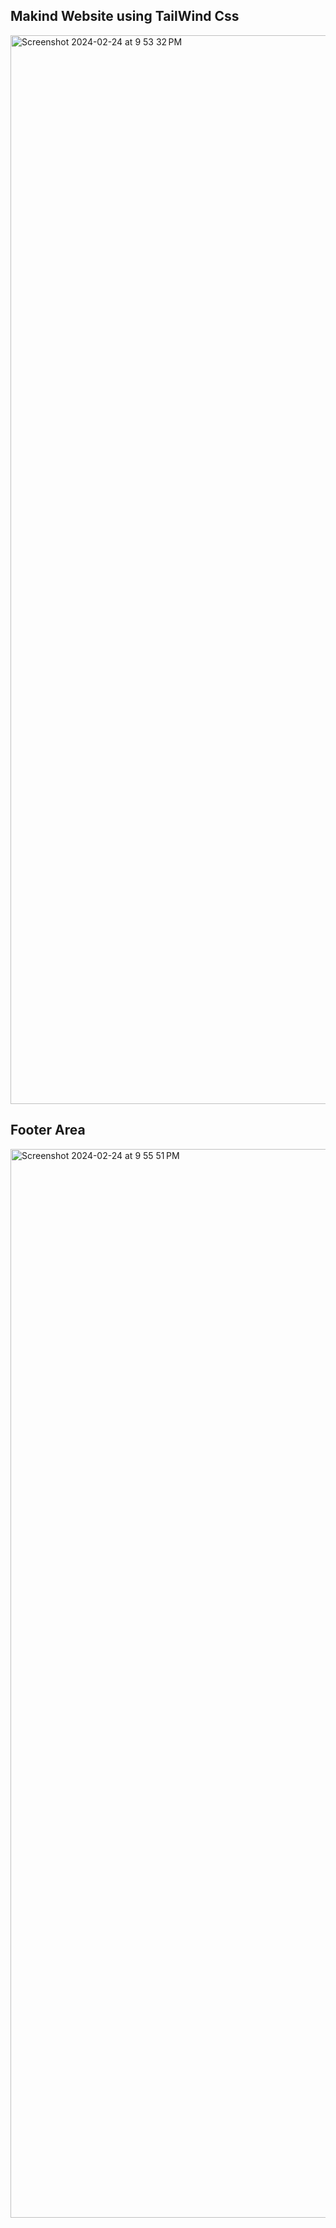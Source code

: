 ## Makind Website using TailWind Css

<img width="1710" alt="Screenshot 2024-02-24 at 9 53 32 PM" src="https://github.com/Ravichandra89/React-Series/assets/134200599/3ee29930-ac68-46ec-b162-5400e11612a3">

## Footer Area

<img width="1710" alt="Screenshot 2024-02-24 at 9 55 51 PM" src="https://github.com/Ravichandra89/React-Series/assets/134200599/0f0236e7-bf65-4da3-b1da-5d83e097fd94">

